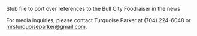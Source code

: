Stub file to port over references to the Bull City Foodraiser in the news

For media inquiries, please contact Turquoise Parker at (704) 224-6048 or mrsturquoiseparker@gmail.com.
